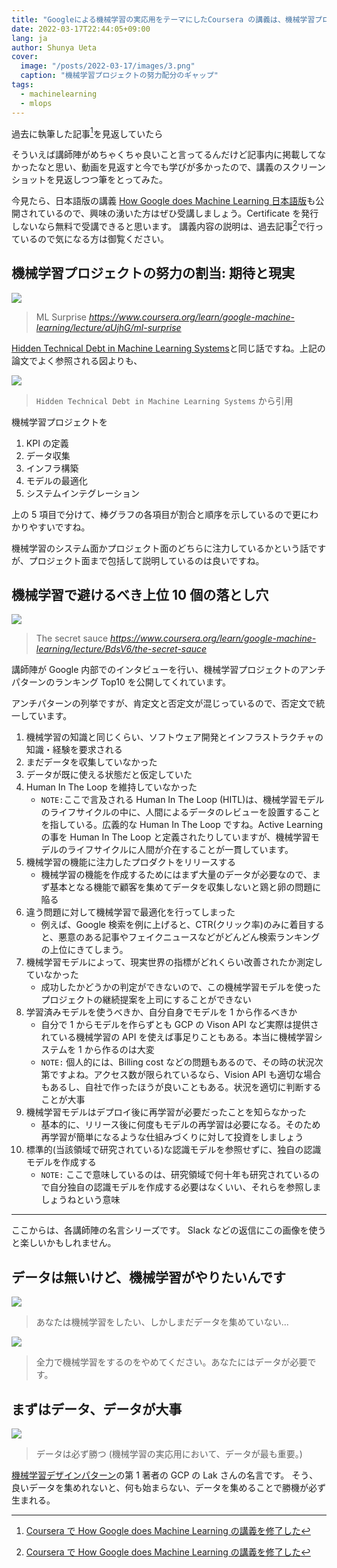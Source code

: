 ```yaml
---
title: "Googleによる機械学習の実応用をテーマにしたCoursera の講義は、機械学習プロジェクトに携わるなら一度は見ておいても損はない"
date: 2022-03-17T22:44:05+09:00
lang: ja
author: Shunya Ueta
cover:
  image: "/posts/2022-03-17/images/3.png"
  caption: "機械学習プロジェクトの努力配分のギャップ"
tags:
  - machinelearning
  - mlops
---
```


過去に執筆した記事[^1]を見返していたら

そういえば講師陣がめちゃくちゃ良いこと言ってるんだけど記事内に掲載してなかったなと思い、動画を見返すと今でも学びが多かったので、講義のスクリーンショットを見返しつつ筆をとってみた。

今見たら、日本語版の講義 [How Google does Machine Learning 日本語版](https://www.coursera.org/learn/google-machine-learning-jp)も公開されているので、興味の湧いた方はぜひ受講しましょう。Certificate を発行しないなら無料で受講できると思います。
講義内容の説明は、過去記事[^1]で行っているので気になる方は御覧ください。

## 機械学習プロジェクトの努力の割当: 期待と現実

![](/posts/2022-03-17/images/1.png)

> ML Surprise _https://www.coursera.org/learn/google-machine-learning/lecture/aUjhG/ml-surprise_

[Hidden Technical Debt in Machine Learning Systems](https://papers.nips.cc/paper/2015/hash/86df7dcfd896fcaf2674f757a2463eba-Abstract.html)と同じ話ですね。上記の論文でよく参照される図よりも、

![](/posts/2022-03-17/images/2.png)

> `Hidden Technical Debt in Machine Learning Systems` から引用

機械学習プロジェクトを

1. KPI の定義
1. データ収集
1. インフラ構築
1. モデルの最適化
1. システムインテグレーション

上の 5 項目で分けて、棒グラフの各項目が割合と順序を示しているので更にわかりやすいですね。

機械学習のシステム面かプロジェクト面のどちらに注力しているかという話ですが、プロジェクト面まで包括して説明しているのは良いですね。

## 機械学習で避けるべき上位 10 個の落とし穴

![](/posts/2022-03-17/images/3.png)

> The secret sauce _https://www.coursera.org/learn/google-machine-learning/lecture/BdsV6/the-secret-sauce_

講師陣が Google 内部でのインタビューを行い、機械学習プロジェクトのアンチパターンのランキング Top10 を公開してくれています。

アンチパターンの列挙ですが、肯定文と否定文が混じっているので、否定文で統一しています。

1. 機械学習の知識と同じくらい、ソフトウェア開発とインフラストラクチャの知識・経験を要求される
1. まだデータを収集していなかった
1. データが既に使える状態だと仮定していた
1. Human In The Loop を維持していなかった
   - `NOTE:`ここで言及される Human In The Loop (HITL)は、機械学習モデルのライフサイクルの中に、人間によるデータのレビューを設置することを指している。広義的な Human In The Loop ですね。Active Learning の事を Human In The Loop と定義されたりしていますが、機械学習モデルのライフサイクルに人間が介在することが一貫しています。
1. 機械学習の機能に注力したプロダクトをリリースする
   - 機械学習の機能を作成するためにはまず大量のデータが必要なので、まず基本となる機能で顧客を集めてデータを収集しないと鶏と卵の問題に陥る
1. 違う問題に対して機械学習で最適化を行ってしまった
   - 例えば、Google 検索を例に上げると、CTR(クリック率)のみに着目すると、悪意のある記事やフェイクニュースなどがどんどん検索ランキングの上位にきてしまう。
1. 機械学習モデルによって、現実世界の指標がどれくらい改善されたか測定していなかった
   - 成功したかどうかの判定ができないので、この機械学習モデルを使ったプロジェクトの継続提案を上司にすることができない
1. 学習済みモデルを使うべきか、自分自身でモデルを 1 から作るべきか
   - 自分で 1 からモデルを作らずとも GCP の Vison API など実際は提供されている機械学習の API を使えば事足りこともある。本当に機械学習システムを 1 から作るのは大変
   - `NOTE:` 個人的には、Billing cost などの問題もあるので、その時の状況次第ですよね。アクセス数が限られているなら、Vision API も適切な場合もあるし、自社で作ったほうが良いこともある。状況を適切に判断することが大事
1. 機械学習モデルはデプロイ後に再学習が必要だったことを知らなかった
   - 基本的に、リリース後に何度もモデルの再学習は必要になる。そのため再学習が簡単になるような仕組みづくりに対して投資をしましょう
1. 標準的(当該領域で研究されている)な認識モデルを参照せずに、独自の認識モデルを作成する
   - `NOTE:` ここで意味しているのは、研究領域で何十年も研究されているので自分独自の認識モデルを作成する必要はなくいい、それらを参照しましょうねという意味

---

ここからは、各講師陣の名言シリーズです。
Slack などの返信にこの画像を使うと楽しいかもしれません。

## データは無いけど、機械学習がやりたいんです

![](/posts/2022-03-17/images/4.png)

> あなたは機械学習をしたい、しかしまだデータを集めていない...

![](/posts/2022-03-17/images/5.png)

> 全力で機械学習をするのをやめてください。あなたにはデータが必要です。

## まずはデータ、データが大事

![](/posts/2022-03-17/images/6.png)

> データは必ず勝つ (機械学習の実応用において、データが最も重要。)

[機械学習デザインパターン](https://amzn.to/3JjwRug)の第 1 著者の GCP の Lak さんの名言です。
そう、良いデータを集めれないと、何も始まらない、データを集めることで勝機が必ず生まれる。

[^1]: [Coursera で How Google does Machine Learning の講義を修了した](/posts/2020-04-18/)
